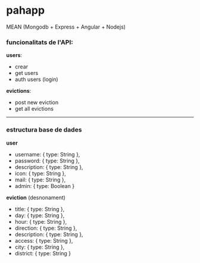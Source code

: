 # pahapp

MEAN (Mongodb + Express + Angular + Nodejs)
### funcionalitats de l'API:

 **users**:
- crear
- get users
- auth users (login)

 **evictions**:
 - post new eviction
 - get all evictions


---
### estructura base de dades

**user**
- username: { type: String },
- password: { type: String },
- description:   { type: String },
- icon:   { type: String },
- mail:   { type: String },
- admin: { type: Boolean }

**eviction** (desnonament)
- title: { type: String },
- day: { type: String },
- hour:   { type: String },
- direction:   { type: String },
- description:   { type: String },
- access:   { type: String },
- city:   { type: String },
- district:   { type: String }

